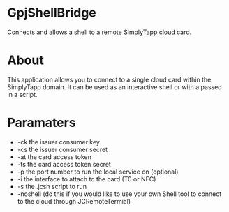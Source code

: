 GpjShellBridge
==============

Connects and allows a shell to a remote SimplyTapp cloud card.

About
=====
This application allows you to connect to a single cloud card
within the SimplyTapp domain. It can be used as an interactive
shell or with a passed in a script.

Paramaters
==========
* -ck  the issuer consumer key
* -cs  the issuer consumer secret
* -at  the card access token
* -ts  the card access token secret
* -p the port number to run the local service on (optional)
* -i  the interface to attach to the card (T0 or NFC)
* -s the .jcsh script to run
* -noshell  (do this if you would like to use your own Shell tool to connect to the cloud through JCRemoteTermial)
